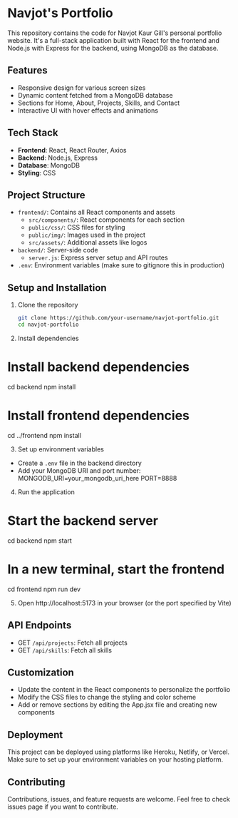 # Navjot's Portfolio

This repository contains the code for Navjot Kaur Gill's personal portfolio website. It's a full-stack application built with React for the frontend and Node.js with Express for the backend, using MongoDB as the database.

## Features

- Responsive design for various screen sizes
- Dynamic content fetched from a MongoDB database
- Sections for Home, About, Projects, Skills, and Contact
- Interactive UI with hover effects and animations

## Tech Stack

- **Frontend**: React, React Router, Axios
- **Backend**: Node.js, Express
- **Database**: MongoDB
- **Styling**: CSS

## Project Structure

- `frontend/`: Contains all React components and assets
  - `src/components/`: React components for each section
  - `public/css/`: CSS files for styling
  - `public/img/`: Images used in the project
  - `src/assets/`: Additional assets like logos
- `backend/`: Server-side code
  - `server.js`: Express server setup and API routes
- `.env`: Environment variables (make sure to gitignore this in production)

## Setup and Installation

1. Clone the repository
   ```bash
   git clone https://github.com/your-username/navjot-portfolio.git
   cd navjot-portfolio

2. Install dependencies
  # Install backend dependencies
  cd backend
  npm install
  
  # Install frontend dependencies
  cd ../frontend
  npm install

3. Set up environment variables
  - Create a `.env` file in the backend directory
  - Add your MongoDB URI and port number:
  MONGODB_URI=your_mongodb_uri_here
  PORT=8888


4. Run the application
  # Start the backend server
  cd backend
  npm start
  
  # In a new terminal, start the frontend
  cd frontend
  npm run dev


5. Open http://localhost:5173 in your browser (or the port specified by Vite)

## API Endpoints
- GET `/api/projects`: Fetch all projects
- GET `/api/skills`: Fetch all skills

## Customization
-  Update the content in the React components to personalize the portfolio
- Modify the CSS files to change the styling and color scheme
- Add or remove sections by editing the App.jsx file and creating new components

## Deployment
This project can be deployed using platforms like Heroku, Netlify, or Vercel. Make sure to set up your environment variables on your hosting platform.

## Contributing
Contributions, issues, and feature requests are welcome. Feel free to check issues page if you want to contribute.
